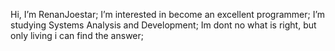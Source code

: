 Hi, I’m RenanJoestar;
I’m interested in become an excellent programmer;
I’m studying Systems Analysis and Development;
Im dont no what is right, but only living i can find the answer;

<!---
RenanJoestar/RenanJoestar is a ✨ special ✨ repository because its `README.md` (this file) appears on your GitHub profile.
You can click the Preview link to take a look at your changes.
--->
